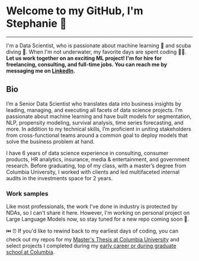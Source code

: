 # Welcome to my GitHub, I'm Stephanie 👋
---
I'm a Data Scientist, who is passionate about machine learning 🤖 and scuba diving 🤿.  When I'm not underwater, my favorite days are spent coding 👩‍💻.
<br>
<b>Let us work together on an exciting ML project!  I'm for hire for freelancing, consulting, and full-time jobs.  You can reach me by messaging me on [LinkedIn](https://www.linkedin.com/in/stephanielangeland/).</b>

## Bio
I’m a Senior Data Scientist who translates data into business insights by leading, managing, and executing all facets of data science projects.  I’m passionate about machine learning and have built models for segmentation, NLP, propensity modeling, survival analysis, time series forecasting, and more.  In addition to my technical skills, I’m proficient in uniting stakeholders from cross-functional teams around a common goal to deploy models that solve the business problem at hand.  

I have 6 years of data science experience in consulting, consumer products, HR analytics, insurance, media & entertainment, and government research.  Before graduating, top of my class, with a master’s degree from Columbia University, I worked with clients and led multifaceted internal audits in the investments space for 2 years.

### Work samples
Like most professionals, the work I've done in industry is protected by NDAs, so I can't share it here.  However, I'm working on personal project on Large Language Models now, so stay tuned for a new repo coming soon 🚨.

⏮️ ⏰ If you'd like to rewind back to my earliest days of coding, you can check out my repos for my [Master's Thesis at Columbia University](https://github.com/Slangeland1/Investment_Advice_from_the_FOMC) and select projects I completed during my [early career or during graduate school at Columbia](https://github.com/Slangeland1/Projects).
